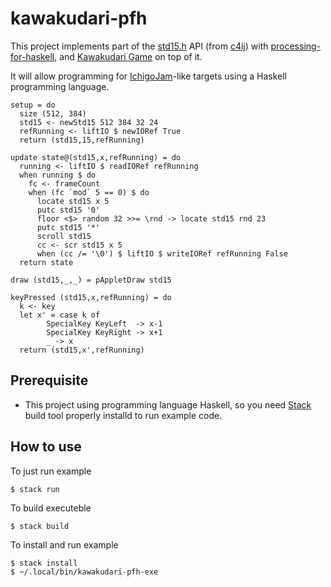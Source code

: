# kawakudari-pfh

This project implements part of the [std15.h](https://github.com/IchigoJam/c4ij/blob/master/src/std15.h) API (from [c4ij](https://github.com/IchigoJam/c4ij)) with [processing-for-haskell](https://hackage.haskell.org/package/processing-for-haskell), and [Kawakudari Game](https://ichigojam.github.io/print/en/KAWAKUDARI.html) on top of it.

It will allow programming for [IchigoJam](https://ichigojam.net/index-en.html)-like targets using a Haskell programming language.
```
setup = do
  size (512, 384)
  std15 <- newStd15 512 384 32 24
  refRunning <- liftIO $ newIORef True
  return (std15,15,refRunning)

update state@(std15,x,refRunning) = do
  running <- liftIO $ readIORef refRunning
  when running $ do
    fc <- frameCount
    when (fc `mod` 5 == 0) $ do
      locate std15 x 5
      putc std15 '0'
      floor <$> random 32 >>= \rnd -> locate std15 rnd 23
      putc std15 '*'
      scroll std15
      cc <- scr std15 x 5
      when (cc /= '\0') $ liftIO $ writeIORef refRunning False
  return state

draw (std15,_,_) = pAppletDraw std15

keyPressed (std15,x,refRunning) = do
  k <- key
  let x' = case k of
        SpecialKey KeyLeft  -> x-1
        SpecialKey KeyRight -> x+1
        _ -> x
  return (std15,x',refRunning)
```

## Prerequisite

* This project using programming language Haskell, so you need [Stack](https://docs.haskellstack.org/en/stable/README/) build tool properly installd to run example code.


## How to use

To just run example
```
$ stack run
```

To build executeble
```
$ stack build
```

To install and run example
```
$ stack install
$ ~/.local/bin/kawakudari-pfh-exe
```
